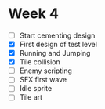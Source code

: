 # Week 4
- [ ] Start cementing design
- [x] First design of test level
- [x] Running and Jumping
- [x] Tile collision
- [ ] Enemy scripting
- [ ] SFX first wave
- [ ] Idle sprite
- [ ] Tile art
